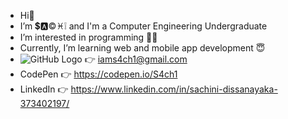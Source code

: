 -  Hi👋
-  I’m 💲🅰©♓❕ and I'm a Computer Engineering Undergraduate
-  I’m interested in programming 👩‍💻
-  Currently, I’m learning web and mobile app development 😇
-  ![GitHub Logo](/images/logo.png) 👉 iams4ch1@gmail.com 
-  CodePen 👉 https://codepen.io/S4ch1
-  LinkedIn 👉 https://www.linkedin.com/in/sachini-dissanayaka-373402197/



<!---
s4ch1/s4ch1 is a ✨ special ✨ repository because its `README.md` (this file) appears on your GitHub profile.
You can click the Preview link to take a look at your changes.
- 💞️ I’m looking to collaborate on ...
--->
